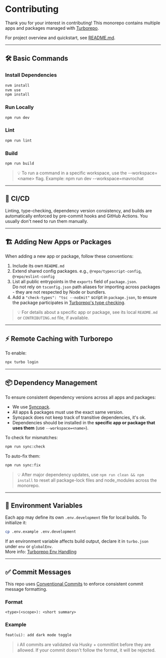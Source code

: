 # Contributing

Thank you for your interest in contributing! This monorepo contains multiple apps and packages managed with [Turborepo](https://turborepo.com).

For project overview and quickstart, see [README.md](./README.md).

---

## 🛠️ Basic Commands

### Install Dependencies

```sh
nvm install
nvm use
npm install
```

### Run Locally

```sh
npm run dev
```

### Lint

```sh
npm run lint
```

### Build

```sh
npm run build
```

> 💡 To run a command in a specific workspace, use the --workspace=\<name> flag.
> Example: npm run dev --workspace=mavrochat

---

## 🤖 CI/CD

Linting, type-checking, dependency version consistency, and builds are automatically enforced by pre-commit hooks and GitHub Actions. You usually don't need to run them manually.

---

## 🏗️ Adding New Apps or Packages

When adding a new app or package, follow these conventions:

1. Include its own `README.md`
2. Extend shared config packages. e.g., `@repo/typescript-config`, `@repo/eslint-config`
3. List all public entrypoints in the `exports` field of `package.json`.  
   Do not rely on `tsconfig.json` path aliases for importing across packages - they are not respected by Node or bundlers.
4. Add a `"check-types": "tsc --noEmit"` script in `package.json`, to ensure the package participates in [Turborepo's type checking](https://turborepo.com/docs/guides/tools/typescript#linting-your-codebase).

> 💡 For details about a specific app or package, see its local `README.md` or `CONTRIBUTING.md` file, if available.

---

## ⚡ Remote Caching with Turborepo

To enable:

```sh
npx turbo login
```

---

## 📦 Dependency Management

To ensure consistent dependency versions across all apps and packages:

- We use [Syncpack](https://github.com/JamieMason/syncpack).
- All apps & packages must use the exact same version.
- Syncpack does not keep track of transitive dependencies, it's ok.
- Dependencies should be installed in the **specific app or package that uses them** (use `--workspace=<name>`).

To check for mismatches:

```sh
npm run sync:check
```

To auto-fix them:

```sh
npm run sync:fix
```

> 💡 After major dependency updates, use `npm run clean && npm install` to reset all package-lock files and node_modules across the monorepo.

---

## 🔐 Environment Variables

Each app may define its own `.env.development` file for local builds. To initialize it:

```sh
cp .env.example .env.development
```

If an environment variable affects build output, declare it in `turbo.json` under `env` or `globalEnv`.  
More info: [Turborepo Env Handling](https://vercel.com/docs/monorepos/turborepo#handling-environment-variables)

---

## ✅ Commit Messages

This repo uses [Conventional Commits](https://www.conventionalcommits.org/) to enforce consistent commit message formatting.

### Format

```
<type>(<scope>): <short summary>
```

### Example

```
feat(ui): add dark mode toggle
```

> ℹ️ All commits are validated via Husky + commitlint before they are allowed. If your commit doesn't follow the format, it will be rejected.
